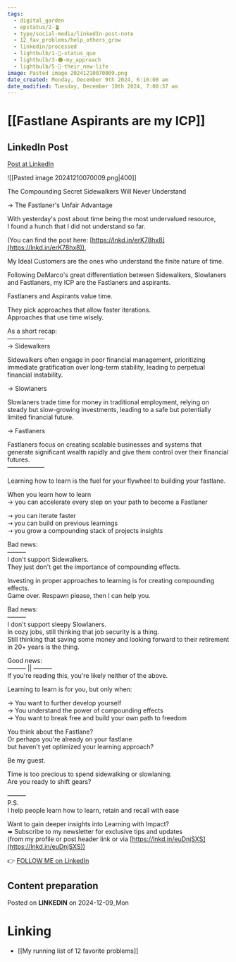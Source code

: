 ```yaml
---
tags:
  - digital_garden
  - epstatus/2-🪴
  - type/social-media/linkedIn-post-note
  - 12_fav_problems/help_others_grow
  - linkedin/processed
  - lightbulb/1-🔴-status_quo
  - lightbulb/3-🟠-my_approach
  - lightbulb/5-🔵-their_new-life
image: Pasted image 20241210070009.png
date_created: Monday, December 9th 2024, 6:16:08 am
date_modified: Tuesday, December 10th 2024, 7:00:37 am
---
```

# [[Fastlane Aspirants are my ICP]]
## LinkedIn Post
[Post at LinkedIn](https://www.linkedin.com/posts/sebastiankamilli_the-compounding-secret-sidewalkers-will-never-activity-7271780642768445441-ITVS?utm_source=share&utm_medium=member_desktop)

![[Pasted image 20241210070009.png|400]]

The Compounding Secret Sidewalkers Will Never Understand  
  
→ The Fastlaner's Unfair Advantage  
  
  
With yesterday's post about time being the most undervalued resource,  
I found a hunch that I did not understand so far.  
  
(You can find the post here: [https://lnkd.in/erK78hx8](https://lnkd.in/erK78hx8)),  
  
My Ideal Customers are the ones who understand the finite nature of time.  
  
Following DeMarco's great differentiation between Sidewalkers, Slowlaners and Fastlaners, my ICP are the Fastlaners and aspirants.  
  
Fastlaners and Aspirants value time.  
  
They pick approaches that allow faster iterations.  
Approaches that use time wisely.  
  
As a short recap:  
——————  
→ Sidewalkers  
  
Sidewalkers often engage in poor financial management, prioritizing immediate gratification over long-term stability, leading to perpetual financial instability.  
  
→ Slowlaners  
  
Slowlaners trade time for money in traditional employment, relying on steady but slow-growing investments, leading to a safe but potentially limited financial future.  
  
→ Fastlaners  
  
Fastlaners focus on creating scalable businesses and systems that generate significant wealth rapidly and give them control over their financial futures.  
——————  
  
Learning how to learn is the fuel for your flywheel to building your fastlane.  
  
  
When you learn how to learn  
→ you can accelerate every step on your path to become a Fastlaner  
  
⇢ you can iterate faster  
⇢ you can build on previous learnings  
⇢ you grow a compounding stack of projects insights  
  
  
Bad news:  
———  
I don't support Sidewalkers.  
They just don't get the importance of compounding effects.  
  
Investing in proper approaches to learning is for creating compounding effects.  
Game over. Respawn please, then I can help you.  
  
  
Bad news:  
———  
I don't support sleepy Slowlaners.  
In cozy jobs, still thinking that job security is a thing.  
Still thinking that saving some money and looking forward to their retirement in 20+ years is the thing.  
  
Good news:  
——— || ———  
If you're reading this, you're likely neither of the above.  
  
Learning to learn is for you, but only when:  
  
→ You want to further develop yourself  
→ You understand the power of compounding effects  
→ You want to break free and build your own path to freedom  
  
You think about the Fastlane?  
Or perhaps you're already on your fastlane  
but haven't yet optimized your learning approach?  
  
Be my guest.  
  
Time is too precious to spend sidewalking or slowlaning.  
Are you ready to shift gears?  
  
  
———  
P.S.  
I help people learn how to learn, retain and recall with ease  
  
Want to gain deeper insights into Learning with Impact?  
➠ Subscribe to my newsletter for exclusive tips and updates  
(from my profile or post header link or via [https://lnkd.in/euDnjSXS](https://lnkd.in/euDnjSXS))


👉 [FOLLOW ME on LinkedIn](https://www.linkedin.com/comm/mynetwork/discovery-see-all?usecase=PEOPLE_FOLLOWS&followMember=sebastiankamilli)

## Content preparation



Posted on **LINKEDIN** on 2024-12-09_Mon
# Linking
+ [[My running list of 12 favorite problems]]
